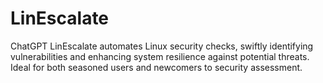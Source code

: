 # LinEscalate
ChatGPT  LinEscalate automates Linux security checks, swiftly identifying vulnerabilities and enhancing system resilience against potential threats. Ideal for both seasoned users and newcomers to security assessment.
